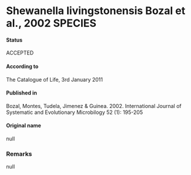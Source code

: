 Shewanella livingstonensis Bozal et al., 2002 SPECIES
=======

#### Status
ACCEPTED

#### According to
The Catalogue of Life, 3rd January 2011

#### Published in
Bozal, Montes, Tudela, Jimenez & Guinea. 2002. International Journal of Systematic and Evolutionary Microbilogy 52 (1): 195-205

#### Original name
null

### Remarks
null